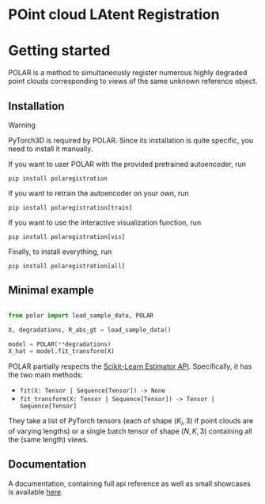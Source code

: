 # POint cloud LAtent Registration

# Getting started

POLAR is a method to simultaneously register numerous highly degraded point clouds corresponding to views of the same unknown reference object.

## Installation

> [!WARNING]
> PyTorch3D is required by POLAR. Since its installation is quite specific, you need to install it manually.

If you want to user POLAR with the provided pretrained autoencoder, run
```
pip install polaregistration
```

If you want to retrain the autoencoder on your own, run
```
pip install polaregistration[train]
```

If you want to use the interactive visualization function, run
```
pip install polaregistration[vis]
```

Finally, to install everything, run
```
pip install polaregistration[all]
```


## Minimal example

```python

from polar import load_sample_data, POLAR

X, degradations, R_abs_gt = load_sample_data()

model = POLAR(**degradations)
X_hat = model.fit_transform(X)
```
POLAR partially respects the [Scikit-Learn Estimator API](https://scikit-learn.org/stable/modules/generated/sklearn.base.BaseEstimator.html#sklearn.base.BaseEstimator). Specifically, it has the two main methods:

- `fit(X: Tensor | Sequence[Tensor]) -> None` 
- `fit_transform(X: Tensor | Sequence[Tensor]) -> Tensor | Sequence[Tensor]`

They take a list of PyTorch tensors (each of shape $(K_i, 3)$ if point clouds are of varying lengths) or a single batch tensor of shape
$(N, K, 3)$ containing all the (same length) views.


## Documentation

A documentation, containing full api reference as well as small showcases is available [here](https://pypolar.github.io/polar/).
